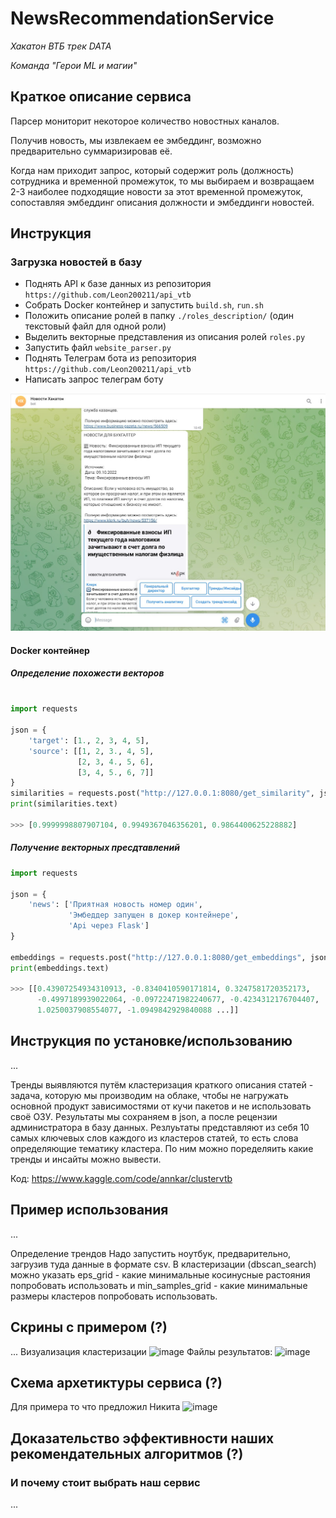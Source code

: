 # NewsRecommendationService

*Хакатон ВТБ трек DATA*

*Команда "Герои ML и магии"*

## Краткое описание сервиса

Парсер мониторит некоторое количество новостных каналов.

Получив новость, мы извлекаем ее эмбеддинг, возможно предварительно суммаризировав её.

Когда нам приходит запрос, который содержит роль (должность) сотрудника и временной промежуток, то мы выбираем и
возвращаем 2-3 наиболее подходящие новости за этот временной промежуток, сопоставляя эмбеддинг описания должности и
эмбеддинги новостей.

## Инструкция

### Загрузка новостей в базу
- Поднять API к базе данных из репозитория `https://github.com/Leon200211/api_vtb`
- Собрать Docker контейнер и запустить `build.sh`, `run.sh`
- Положить описание ролей в папку `./roles_description/` (один текстовый файл для одной роли)
- Выделить векторные представления из описания ролей `roles.py`
- Запустить файл `website_parser.py`
- Поднять Телеграм бота из репозитория `https://github.com/Leon200211/api_vtb`
- Написать запрос телеграм боту

<img src="images/photo_2022-10-09_10-49-25.jpg" alt="drawing" width="800"/>

#### Docker контейнер

##### Определение похожести векторов

```python

import requests

json = {
    'target': [1., 2, 3, 4, 5],
    'source': [[1, 2, 3., 4, 5],
               [2, 3, 4., 5, 6],
               [3, 4, 5., 6, 7]]
}
similarities = requests.post("http://127.0.0.1:8080/get_similarity", json=json)
print(similarities.text)

>>> [0.9999998807907104, 0.9949367046356201, 0.9864400625228882]
```

##### Получение векторных пресдтавлений

```python
import requests

json = {
    'news': ['Приятная новость номер один',
             'Эмбеддер запущен в докер контейнере',
             'Api через Flask']
}

embeddings = requests.post("http://127.0.0.1:8080/get_embeddings", json=json)
print(embeddings.text)

>>> [[0.43907254934310913, -0.8340410590171814, 0.3247581720352173, 
      -0.4997189939022064, -0.09722471982240677, -0.4234312176704407, 
      1.0250037908554077, -1.0949842929840088 ...]]

```

## Инструкция по установке/использованию



...

Тренды выявляются путём кластеризация краткого описания статей - задача, которую мы производим на облаке, чтобы не нагружать основной продукт зависимостями от кучи пакетов и не использовать своё ОЗУ. Результаты мы сохраняем в json, а после рецензии администратора в базу данных. Резлуьтаты представляют из себя 10 самых ключевых слов каждого из кластеров статей, то есть слова определяющие тематику кластера. По ним можно поределяить какие тренды и инсайты можно вывести.

Код: https://www.kaggle.com/code/annkar/clustervtb

## Пример использования

...

Определение трендов
Надо запустить ноутбук, предварительно, загрузив туда данные в формате csv. В кластеризации (dbscan_search) можно указать eps_grid - какие минимальные косинусные растояния попробовать использовать и min_samples_grid - какие минимальные размеры кластеров попробовать использовать.

## Скрины с примером (?)

...
Визуализация кластеризации
![image](https://user-images.githubusercontent.com/82397895/194742704-86c766a5-6c99-44be-96f3-2401b3a339bd.png)
Файлы результатов: ![image](https://user-images.githubusercontent.com/82397895/194742907-f4e13e7a-63cb-4b96-9a91-ce5072e08806.png)



## Схема архетиктуры сервиса (?)

Для примера то что предложил Никита
![image](https://user-images.githubusercontent.com/86519457/193768288-8152bb6a-1f38-4e9e-8eac-d9c24ff8174f.png)

## Доказательство эффективности наших рекомендательных алгоритмов (?)

### И почему стоит выбрать наш сервис

...
